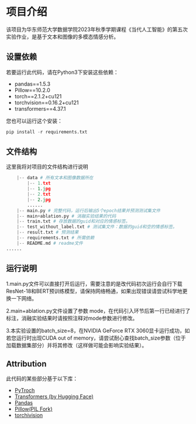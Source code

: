 # 项目介绍
该项目为华东师范大学数据学院2023年秋季学期课程《当代人工智能》的第五次实验作业，是基于文本和图像的多模态情感分析。
## 设置依赖
若要运行此代码，请在Python3下安装这些依赖：
- pandas==1.5.3
- Pillow==10.2.0
- torch==2.1.2+cu121
- torchvision==0.16.2+cu121
- transformers==4.37.1

您也可以运行这个安装：
```python
pip install -r requirements.txt
```

## 文件结构
这里我将对项目的文件结构进行说明
```python
    |-- data # 所有文本和图像数据所在
        |-- 1.txt
        |-- 1.jpg
        |-- 2.txt
        |-- 2.jpg
        ......
    |-- main.py # 完整代码，运行后输出5个epoch结果并预测测试集文件
    |-- main+ablation.py # 消融实验结果的代码
    |-- train.txt # 存放数据的guid和对应的情感标签。
    |-- test_without_label.txt # 测试集文件：数据的guid和空的情感标签。
    |-- result.txt # 预测结果
    |-- requirements.txt # 所需依赖
    |-- README.md # readme文件
......
```
## 运行说明
1.main.py文件可以直接打开后运行，需要注意的是改代码初次运行会自行下载ResNet-18和BERT预训练模型，请保持网络畅通，如果出现错误请尝试科学地更换一下网络。

2.main+ablation.py文件设置了参数 mode，在代码引入环节后第一行已经进行了标注，消融实验结果时请按照注释对mode参数进行修改。

3.本实验设置的batch_size=8，在NVIDIA GeForce RTX 3060显卡运行成功，如若您运行时出现CUDA out of memory，请尝试耐心查找batch_size参数（位于加载数据集部分）并将其修改（这样做可能会影响实验结果）。
## Attribution
此代码的某些部分基于以下库：
- [PyTroch](https://github.com/pytorch/pytorch)
- [Transformers (by Hugging Face)](https://github.com/huggingface/transformers)
- [Pandas](https://github.com/pandas-dev/pandas)
- [Pillow(PIL Fork)](https://github.com/python-pillow/Pillow)
- [torchivision](https://github.com/pytorch/vision)
